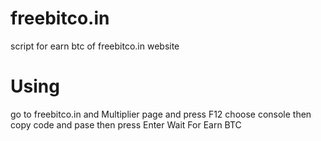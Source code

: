 # freebitco.in
script for earn btc of freebitco.in website
# Using
go to freebitco.in and Multiplier page and press F12 choose console then copy code and pase then press Enter
Wait For Earn BTC
